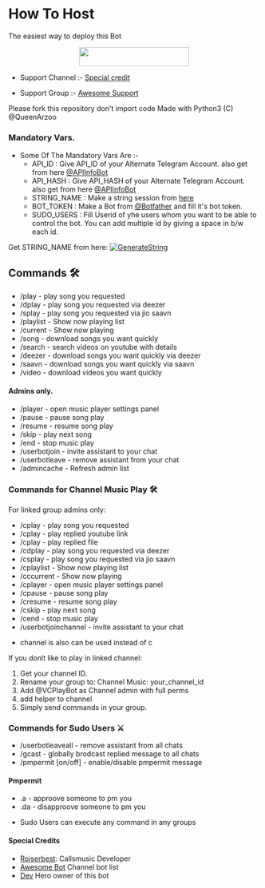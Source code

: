 # How To Host
The easiest way to deploy this Bot
<p align="center"><a href="https://heroku.com/deploy?template=https://github.com/QueenArzoo/VCPlayBot"> <img src="https://img.shields.io/badge/Deploy%20To%20Heroku-red?style=for-the-badge&logo=heroku" width="220" height="38.45"/></a></p>


- Support Channel :- [Special credit](http://t.me/@HEROGAMERS1)

- Support Group :- [Awesome Support](http://t.me/AwesomeSupport)



Please fork this repository don't import code
Made with Python3
(C) @QueenArzoo





### Mandatory Vars.

- Some Of The Mandatory Vars Are :-
   - API_ID :  Give API_ID of your Alternate Telegram Account. also get from here [@APIInfoBot](https://t.me/APIinfoBot)
   - API_HASH :  Give API_HASH of your Alternate Telegram Account. also get from here [@APIInfoBot](https://t.me/APIinfoBot)
   - STRING_NAME :  Make a string session from [here](https://replit.com/@QueenArzoo/VCPlayBot)
   - BOT_TOKEN :  Make a Bot from [@Botfather](https://t.me/botfather) and fill it's bot token.
   - SUDO_USERS :  Fill Userid of yhe users whom you want to be able to control the bot. You can add multiple id by giving a space in b/w each id.

Get STRING_NAME from here:  [![GenerateString](https://img.shields.io/badge/repl.it-generateString-yellowgreen)](https://replit.com/@QueenArzoo/VCPlayBot)





## Commands 🛠

- /play <song name> - play song you requested
- /dplay <song name> - play song you requested via deezer
- /splay <song name> - play song you requested via jio saavn
- /playlist - Show now playing list
- /current - Show now playing
- /song <song name> - download songs you want quickly
- /search <query> - search videos on youtube with details
- /deezer <song name> - download songs you want quickly via deezer
- /saavn <song name> - download songs you want quickly via saavn
- /video <song name> - download videos you want quickly

#### Admins only.
- /player - open music player settings panel
- /pause - pause song play
- /resume - resume song play
- /skip - play next song
- /end - stop music play
- /userbotjoin - invite assistant to your chat
- /userbotleave - remove assistant from your chat
- /admincache - Refresh admin list

### Commands for Channel Music Play 🛠
For linked group admins only:
- /cplay <song name> - play song you requested
- /cplay <reply to link> - play replied youtube link
- /cplay <reply to audio> - play replied file
- /cdplay <song name> - play song you requested via deezer
- /csplay <song name> - play song you requested via jio saavn
- /cplaylist - Show now playing list
- /cccurrent - Show now playing
- /cplayer - open music player settings panel
- /cpause - pause song play
- /cresume - resume song play
- /cskip - play next song
- /cend - stop music play
- /userbotjoinchannel - invite assistant to your chat
* channel is also can be used instead of c

If you donlt like to play in linked channel:
 1. Get your channel ID.
 2. Rename your group to: Channel Music: your_channel_id
 3. Add @VCPlayBot as Channel admin with full perms
 4. add helper to channel
 5. Simply send commands in your group.

### Commands for Sudo Users ⚔️
- /userbotleaveall - remove assistant from all chats
- /gcast <reply to message> - globally brodcast replied message to all chats
- /pmpermit [on/off] - enable/disable pmpermit message

#### Pmpermit
- .a - approove someone to pm you
- .da - disapproove someone to pm you
+ Sudo Users can execute any command in any groups

#### Special Credits
- [Rojserbest](http://github.com/rojserbes): Callsmusic Developer
- [Awesome Bot](http://t.me/LaylaList) Channel bot list
- [Dev](http://t.me/HEROGAMERS1) Hero owner of this bot
